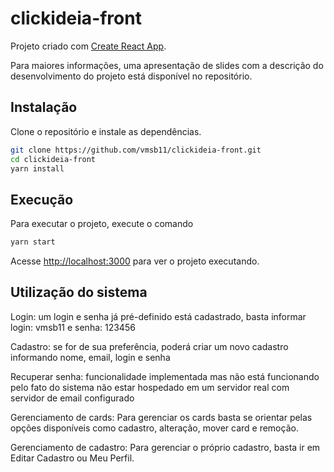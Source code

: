 # clickideia-front

Projeto criado com [Create React App](https://github.com/facebook/create-react-app).

Para maiores informações, uma apresentação de slides com a descrição do desenvolvimento do projeto está disponível no repositório.

## Instalação

Clone o repositório e instale as dependências.

```bash
git clone https://github.com/vmsb11/clickideia-front.git
cd clickideia-front
yarn install
```

## Execução

Para executar o projeto, execute o comando

```bash
yarn start
```

Acesse [http://localhost:3000](http://localhost:3000) para ver o projeto executando.


## Utilização do sistema

Login: um login e senha já pré-definido está cadastrado, basta informar login: vmsb11 e senha: 123456

Cadastro: se for de sua preferência, poderá criar um novo cadastro informando nome, email, login e senha

Recuperar senha: funcionalidade implementada mas não está funcionando pelo fato do sistema não estar hospedado em um servidor real com servidor de email configurado

Gerenciamento de cards: Para gerenciar os cards basta se orientar pelas opções disponíveis como cadastro, alteração, mover card e remoção.

Gerenciamento de cadastro: Para gerenciar o próprio cadastro, basta ir em Editar Cadastro ou Meu Perfil.

